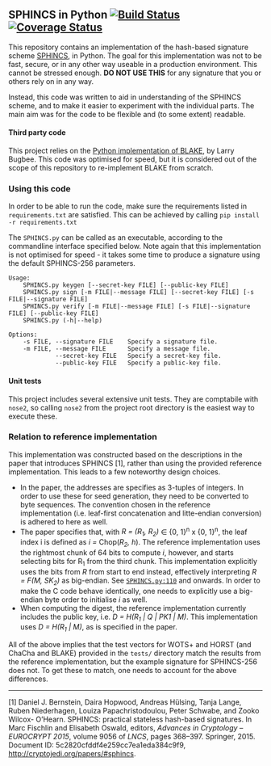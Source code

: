 ## SPHINCS in Python [![Build Status](https://travis-ci.org/joostrijneveld/SPHINCS-py.svg?branch=master)](https://travis-ci.org/joostrijneveld/SPHINCS-py) [![Coverage Status](https://coveralls.io/repos/joostrijneveld/SPHINCS-py/badge.svg?branch=master&service=github)](https://coveralls.io/github/joostrijneveld/SPHINCS-py?branch=master)

This repository contains an implementation of the hash-based signature scheme [SPHINCS](http://sphincs.cr.yp.to/), in Python. The goal for this implementation was not to be fast, secure, or in any other way useable in a production environment. This cannot be stressed enough. **DO NOT USE THIS** for any signature that you or others rely on in any way.

Instead, this code was written to aid in understanding of the SPHINCS scheme, and to make it easier to experiment with the individual parts. The main aim was for the code to be flexible and (to some extent) readable.

#### Third party code

This project relies on the [Python implementation of BLAKE](http://www.seanet.com/~bugbee/crypto/blake/), by Larry Bugbee. This code was optimised for speed, but it is considered out of the scope of this repository to re-implement BLAKE from scratch.

### Using this code

In order to be able to run the code, make sure the requirements listed in `requirements.txt` are satisfied. This can be achieved by calling `pip install -r requirements.txt`

The `SPHINCS.py` can be called as an executable, according to the commandline interface specified below. Note again that this implementation is not optimised for speed - it takes some time to produce a signature using the default SPHINCS-256 parameters.

```
Usage:
    SPHINCS.py keygen [--secret-key FILE] [--public-key FILE]
    SPHINCS.py sign [-m FILE|--message FILE] [--secret-key FILE] [-s FILE|--signature FILE]
    SPHINCS.py verify [-m FILE|--message FILE] [-s FILE|--signature FILE] [--public-key FILE]
    SPHINCS.py (-h|--help)

Options:
    -s FILE, --signature FILE    Specify a signature file.
    -m FILE, --message FILE      Specify a message file.
             --secret-key FILE   Specify a secret-key file.
             --public-key FILE   Specify a public-key file.
```

#### Unit tests

This project includes several extensive unit tests. They are comptabile with `nose2`, so calling `nose2` from the project root directory is the easiest way to execute these.

### Relation to reference implementation

This implementation was constructed based on the descriptions in the paper that introduces SPHINCS [1], rather than using the provided reference implementation. This leads to a few noteworthy design choices.

- In the paper, the addresses are specifies as 3-tuples of integers. In order to use these for seed generation, they need to be converted to byte sequences. The convention chosen in the reference implementation (i.e. leaf-first concatenation and litte-endian conversion) is adhered to here as well.
- The paper specifies that, with _R = (R<sub>1</sub>, R<sub>2</sub>)_ ∈ {0, 1}<sup>n</sup> x {0, 1}<sup>n</sup>, the leaf index i is defined as _i =_ Chop(_R<sub>2</sub>, h_). The reference implementation uses the rightmost chunk of 64 bits to compute _i_, however, and starts selecting bits for R<sub>1</sub> from the third chunk. This implementation explicitly uses the bits from _R_ from start to end instead, effectively interpreting _R = F(M, SK<sub>2</sub>)_ as big-endian. See [`SPHINCS.py:110`](https://github.com/joostrijneveld/SPHINCS-py/blob/master/SPHINCS.py#L110) and onwards. In order to make the C code behave identically, one needs to explicitly use a big-endian byte order to initialise _i_ as well.
- When computing the digest, the reference implementation currently includes the public key, i.e. _D = H(R<sub>1</sub> | Q | PK1 | M)_. This implementation uses _D = H(R<sub>1</sub> | M)_, as is specified in the paper.

All of the above implies that the test vectors for WOTS+ and HORST (and ChaCha and BLAKE) provided in the `tests/` directory match the results from the reference implementation, but the example signature for SPHINCS-256 does not. To get these to match, one needs to account for the above differences.

- - -

[1] Daniel J. Bernstein, Daira Hopwood, Andreas Hülsing, Tanja Lange, Ruben Niederhagen, Louiza Papachristodoulou, Peter Schwabe, and Zooko Wilcox- O’Hearn. SPHINCS: practical stateless hash-based signatures. In Marc Fischlin and Elisabeth Oswald, editors, _Advances in Cryptology – EUROCRYPT 2015_, volume 9056 of _LNCS_, pages 368–397. Springer, 2015. Document ID: 5c2820cfddf4e259cc7ea1eda384c9f9, http://cryptojedi.org/papers/#sphincs.

